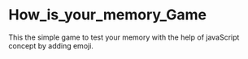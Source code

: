 # How_is_your_memory_Game
This the simple game to test your memory with the help of  javaScript concept by adding emoji.
